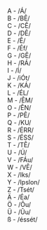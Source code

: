 
A - /Á/  
B - /BÊ/  
C - /CÊ/  
D - /DÊ/  
E - /Ê/  
F - /Éf/  
G - /GÊ/  
H - /RÁ/  
I - /Í/  
J - /iÓt/  
K - /KÁ/  
L - /ÉL/  
M - /ÊM/  
O - /ÊN/  
P - /PÊ/  
Q - /KU/  
R - /ÉRR/  
S - /ÉSS/  
T - /TÊ/  
U - /Ú/  
V - /FÁu/  
W - /VÊ/  
X - /Iks/  
Y - /Ipslon/  
Z - /Tsét/  
Ä - /Éa/  
Ö - /Ôu/  
Ü - /Ûu/  
ß - /éssét/  
